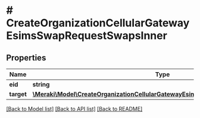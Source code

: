 # # CreateOrganizationCellularGatewayEsimsSwapRequestSwapsInner

## Properties

Name | Type | Description | Notes
------------ | ------------- | ------------- | -------------
**eid** | **string** | eSIM EID |
**target** | [**\Meraki\Model\CreateOrganizationCellularGatewayEsimsSwapRequestSwapsInnerTarget**](CreateOrganizationCellularGatewayEsimsSwapRequestSwapsInnerTarget.md) |  | [optional]

[[Back to Model list]](../../README.md#models) [[Back to API list]](../../README.md#endpoints) [[Back to README]](../../README.md)
